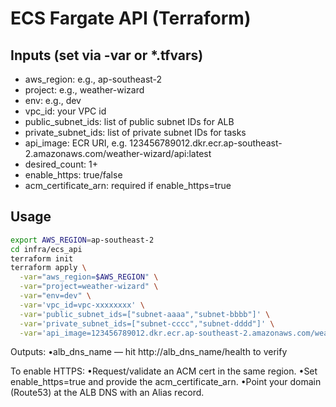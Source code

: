 # ECS Fargate API (Terraform)

## Inputs (set via -var or *.tfvars)
- aws_region: e.g., ap-southeast-2
- project: e.g., weather-wizard
- env: e.g., dev
- vpc_id: your VPC id
- public_subnet_ids: list of public subnet IDs for ALB
- private_subnet_ids: list of private subnet IDs for tasks
- api_image: ECR URI, e.g. 123456789012.dkr.ecr.ap-southeast-2.amazonaws.com/weather-wizard/api:latest
- desired_count: 1+
- enable_https: true/false
- acm_certificate_arn: required if enable_https=true

## Usage
```bash
export AWS_REGION=ap-southeast-2
cd infra/ecs_api
terraform init
terraform apply \
  -var="aws_region=$AWS_REGION" \
  -var="project=weather-wizard" \
  -var="env=dev" \
  -var='vpc_id=vpc-xxxxxxxx' \
  -var='public_subnet_ids=["subnet-aaaa","subnet-bbbb"]' \
  -var='private_subnet_ids=["subnet-cccc","subnet-dddd"]' \
  -var='api_image=123456789012.dkr.ecr.ap-southeast-2.amazonaws.com/weather-wizard/api:latest'
```

Outputs:
•alb_dns_name — hit http://alb_dns_name/health to verify

To enable HTTPS:
•Request/validate an ACM cert in the same region.
•Set enable_https=true and provide the acm_certificate_arn.
•Point your domain (Route53) at the ALB DNS with an Alias record.
